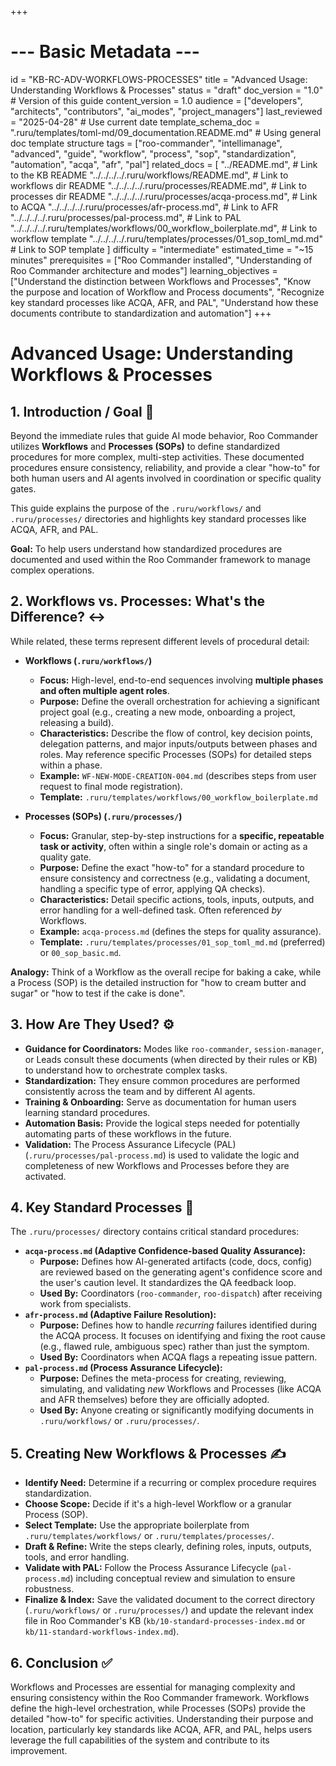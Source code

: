 +++
# --- Basic Metadata ---
id = "KB-RC-ADV-WORKFLOWS-PROCESSES"
title = "Advanced Usage: Understanding Workflows & Processes"
status = "draft"
doc_version = "1.0" # Version of this guide
content_version = 1.0
audience = ["developers", "architects", "contributors", "ai_modes", "project_managers"]
last_reviewed = "2025-04-28" # Use current date
template_schema_doc = ".ruru/templates/toml-md/09_documentation.README.md" # Using general doc template structure
tags = ["roo-commander", "intellimanage", "advanced", "guide", "workflow", "process", "sop", "standardization", "automation", "acqa", "afr", "pal"]
related_docs = [
    "../README.md", # Link to the KB README
    "../../../../.ruru/workflows/README.md", # Link to workflows dir README
    "../../../../.ruru/processes/README.md", # Link to processes dir README
    "../../../../.ruru/processes/acqa-process.md", # Link to ACQA
    "../../../../.ruru/processes/afr-process.md", # Link to AFR
    "../../../../.ruru/processes/pal-process.md", # Link to PAL
    "../../../../.ruru/templates/workflows/00_workflow_boilerplate.md", # Link to workflow template
    "../../../../.ruru/templates/processes/01_sop_toml_md.md" # Link to SOP template
    ]
difficulty = "intermediate"
estimated_time = "~15 minutes"
prerequisites = ["Roo Commander installed", "Understanding of Roo Commander architecture and modes"]
learning_objectives = ["Understand the distinction between Workflows and Processes", "Know the purpose and location of Workflow and Process documents", "Recognize key standard processes like ACQA, AFR, and PAL", "Understand how these documents contribute to standardization and automation"]
+++

# Advanced Usage: Understanding Workflows & Processes

## 1. Introduction / Goal 🎯

Beyond the immediate rules that guide AI mode behavior, Roo Commander utilizes **Workflows** and **Processes (SOPs)** to define standardized procedures for more complex, multi-step activities. These documented procedures ensure consistency, reliability, and provide a clear "how-to" for both human users and AI agents involved in coordination or specific quality gates.

This guide explains the purpose of the `.ruru/workflows/` and `.ruru/processes/` directories and highlights key standard processes like ACQA, AFR, and PAL.

**Goal:** To help users understand how standardized procedures are documented and used within the Roo Commander framework to manage complex operations.

## 2. Workflows vs. Processes: What's the Difference? ↔️

While related, these terms represent different levels of procedural detail:

*   **Workflows (`.ruru/workflows/`)**
    *   **Focus:** High-level, end-to-end sequences involving **multiple phases and often multiple agent roles**.
    *   **Purpose:** Define the overall orchestration for achieving a significant project goal (e.g., creating a new mode, onboarding a project, releasing a build).
    *   **Characteristics:** Describe the flow of control, key decision points, delegation patterns, and major inputs/outputs between phases and roles. May reference specific Processes (SOPs) for detailed steps within a phase.
    *   **Example:** `WF-NEW-MODE-CREATION-004.md` (describes steps from user request to final mode registration).
    *   **Template:** `.ruru/templates/workflows/00_workflow_boilerplate.md`

*   **Processes (SOPs) (`.ruru/processes/`)**
    *   **Focus:** Granular, step-by-step instructions for a **specific, repeatable task or activity**, often within a single role's domain or acting as a quality gate.
    *   **Purpose:** Define the exact "how-to" for a standard procedure to ensure consistency and correctness (e.g., validating a document, handling a specific type of error, applying QA checks).
    *   **Characteristics:** Detail specific actions, tools, inputs, outputs, and error handling for a well-defined task. Often referenced *by* Workflows.
    *   **Example:** `acqa-process.md` (defines the steps for quality assurance).
    *   **Template:** `.ruru/templates/processes/01_sop_toml_md.md` (preferred) or `00_sop_basic.md`.

**Analogy:** Think of a Workflow as the overall recipe for baking a cake, while a Process (SOP) is the detailed instruction for "how to cream butter and sugar" or "how to test if the cake is done".

## 3. How Are They Used? ⚙️

*   **Guidance for Coordinators:** Modes like `roo-commander`, `session-manager`, or Leads consult these documents (when directed by their rules or KB) to understand how to orchestrate complex tasks.
*   **Standardization:** They ensure common procedures are performed consistently across the team and by different AI agents.
*   **Training & Onboarding:** Serve as documentation for human users learning standard procedures.
*   **Automation Basis:** Provide the logical steps needed for potentially automating parts of these workflows in the future.
*   **Validation:** The Process Assurance Lifecycle (PAL) (`.ruru/processes/pal-process.md`) is used to validate the logic and completeness of new Workflows and Processes before they are activated.

## 4. Key Standard Processes 🔑

The `.ruru/processes/` directory contains critical standard procedures:

*   **`acqa-process.md` (Adaptive Confidence-based Quality Assurance):**
    *   **Purpose:** Defines how AI-generated artifacts (code, docs, config) are reviewed based on the generating agent's confidence score and the user's caution level. It standardizes the QA feedback loop.
    *   **Used By:** Coordinators (`roo-commander`, `roo-dispatch`) after receiving work from specialists.
*   **`afr-process.md` (Adaptive Failure Resolution):**
    *   **Purpose:** Defines how to handle *recurring* failures identified during the ACQA process. It focuses on identifying and fixing the root cause (e.g., flawed rule, ambiguous spec) rather than just the symptom.
    *   **Used By:** Coordinators when ACQA flags a repeating issue pattern.
*   **`pal-process.md` (Process Assurance Lifecycle):**
    *   **Purpose:** Defines the meta-process for creating, reviewing, simulating, and validating *new* Workflows and Processes (like ACQA and AFR themselves) before they are officially adopted.
    *   **Used By:** Anyone creating or significantly modifying documents in `.ruru/workflows/` or `.ruru/processes/`.

## 5. Creating New Workflows & Processes ✍️

*   **Identify Need:** Determine if a recurring or complex procedure requires standardization.
*   **Choose Scope:** Decide if it's a high-level Workflow or a granular Process (SOP).
*   **Select Template:** Use the appropriate boilerplate from `.ruru/templates/workflows/` or `.ruru/templates/processes/`.
*   **Draft & Refine:** Write the steps clearly, defining roles, inputs, outputs, tools, and error handling.
*   **Validate with PAL:** Follow the Process Assurance Lifecycle (`pal-process.md`) including conceptual review and simulation to ensure robustness.
*   **Finalize & Index:** Save the validated document to the correct directory (`.ruru/workflows/` or `.ruru/processes/`) and update the relevant index file in Roo Commander's KB (`kb/10-standard-processes-index.md` or `kb/11-standard-workflows-index.md`).

## 6. Conclusion ✅

Workflows and Processes are essential for managing complexity and ensuring consistency within the Roo Commander framework. Workflows define the high-level orchestration, while Processes (SOPs) provide the detailed "how-to" for specific activities. Understanding their purpose and location, particularly key standards like ACQA, AFR, and PAL, helps users leverage the full capabilities of the system and contribute to its improvement.
